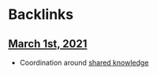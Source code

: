
# Backlinks
## [March 1st, 2021](<March 1st, 2021.md>)
- Coordination around [shared knowledge](<shared knowledge.md>)

